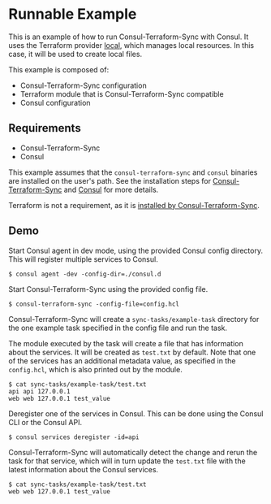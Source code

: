 
# Runnable Example
This is an example of how to run Consul-Terraform-Sync with Consul. It uses the Terraform provider [local](https://registry.terraform.io/providers/hashicorp/local/latest), which manages local resources. In this case, it will be used to create local files.

This example is composed of:
- Consul-Terraform-Sync configuration
- Terraform module that is Consul-Terraform-Sync compatible
- Consul configuration

## Requirements
- Consul-Terraform-Sync
- Consul

This example assumes that the `consul-terraform-sync` and `consul` binaries are installed on the user's path. See the installation steps for [Consul-Terraform-Sync](https://github.com/hashicorp/consul-terraform-sync#installation) and [Consul](https://learn.hashicorp.com/tutorials/consul/get-started-install) for more details.

Terraform is not a requirement, as it is [installed by Consul-Terraform-Sync](https://www.consul.io/docs/nia/network-drivers#understanding-terraform-automation).

## Demo

Start Consul agent in dev mode, using the provided Consul config directory. This will register multiple services to Consul.

```
$ consul agent -dev -config-dir=./consul.d
```

Start Consul-Terraform-Sync using the provided config file.
```
$ consul-terraform-sync -config-file=config.hcl
```

Consul-Terraform-Sync will create a `sync-tasks/example-task` directory for the one example task specified in the config file and run the task.

The module executed by the task will create a file that has information about the services. It will be created as `test.txt` by default. Note that one of the services has an additional metadata value, as specified in the `config.hcl`, which is also printed out by the module.
```
$ cat sync-tasks/example-task/test.txt
api api 127.0.0.1
web web 127.0.0.1 test_value
```

Deregister one of the services in Consul. This can be done using the Consul CLI or the Consul API.
```
$ consul services deregister -id=api
```

Consul-Terraform-Sync will automatically detect the change and rerun the task for that service, which will in turn update the `test.txt` file with the latest information about the Consul services.
```
$ cat sync-tasks/example-task/test.txt
web web 127.0.0.1 test_value
```
